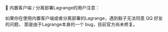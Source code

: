 🤖 内置客户端 / 分离部署Lagrange的用户注意：

如果你在使用内置客户端或者分离部署的Lagrange，遇到骰子无法同意 QQ 好友的问题，
那是由于Lagrange本身的一个 bug，目前官方尚未修复。